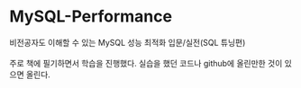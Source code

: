 # MySQL-Performance
비전공자도 이해할 수 있는 MySQL 성능 최적화 입문/실전(SQL 튜닝편)
<br><br>
주로 책에 필기하면서 학습을 진행했다. 실습을 했던 코드나 github에 올린만한 것이 있으면 올린다.
